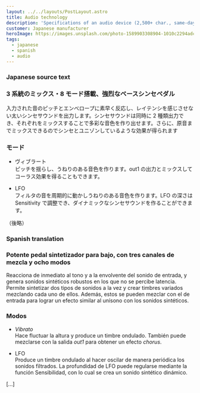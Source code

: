 ```yaml
---
layout: ../../layouts/PostLayout.astro
title: Audio technology
description: 'Specifications of an audio device (2,500+ char., same-day delivery)'
customer: Japanese manufacturer
heroImage: https://images.unsplash.com/photo-1589903308904-1010c2294adc?ixlib=rb-4.0.3&ixid=MnwxMjA3fDB8MHxwaG90by1wYWdlfHx8fGVufDB8fHx8&auto=format&fit=crop&w=2070&q=80
tags:
  - japanese
  - spanish
  - audio
---
```

### Japanese source text
### 3 系統のミックス・8 モード搭載、強烈なベースシンセペダル

入力された音のピッチとエンべロープに素早く反応し、レイテンシを感じさせない太いシンセサウンドを出力します。シンセサウンドは同時に 2 種類出力でき、それぞれをミックスすることで多彩な音色を作り出せます。さらに、原音までミックスできるのでシンセとユニゾンしているような効果が得られます

### モード

* ヴィブラート</br>
ピッチを揺らし、うねりのある音色を作ります。out1 の出力とミックスしてコーラス効果を得ることもできます。</br>

* LFO</br>
フィルタの音を周期的に動かしうねりのある音色を作ります。LFO の深さは Sensitivity で調整でき、ダイナミックなシンセサウンドを作ることができます。</br>

（後略）

### Spanish translation
### Potente pedal sintetizador para bajo, con tres canales de mezcla y ocho modos

Reacciona de inmediato al tono y a la envolvente del sonido de entrada, y genera sonidos sintéticos robustos en los que no se percibe latencia. Permite sintetizar dos tipos de sonidos a la vez y crear timbres variados mezclando cada uno de ellos. Además, estos se pueden mezclar con el de entrada para lograr un efecto similar al unísono con los sonidos sintéticos.

### Modos

* _Vibrato_</br>
Hace fluctuar la altura y produce un timbre ondulado. También puede mezclarse con la salida _out1_ para obtener un efecto _chorus_.

* LFO</br>
Produce un timbre ondulado al hacer oscilar de manera periódica los sonidos filtrados. La profundidad de LFO puede regularse mediante la función Sensibilidad, con lo cual se crea un sonido sintético dinámico.

[...]
